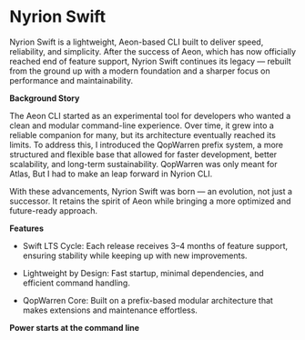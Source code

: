 # Nyrion Swift

Nyrion Swift is a lightweight, Aeon-based CLI built to deliver speed, reliability, and simplicity.
After the success of Aeon, which has now officially reached end of feature support, Nyrion Swift continues its legacy — rebuilt from the ground up with a modern foundation and a sharper focus on performance and maintainability.

**Background Story**

The Aeon CLI started as an experimental tool for developers who wanted a clean and modular command-line experience. Over time, it grew into a reliable companion for many, but its architecture eventually reached its limits.
To address this, I introduced the QopWarren prefix system,  a more structured and flexible base that allowed for faster development, better scalability, and long-term sustainability. 
QopWarren was only meant for Atlas, But I had to make an leap forward in Nyrion CLI.

With these advancements, Nyrion Swift was born — an evolution, not just a successor. It retains the spirit of Aeon while bringing a more optimized and future-ready approach.

**Features**

- Swift LTS Cycle: Each release receives 3–4 months of feature support, ensuring stability while keeping up with new improvements.

- Lightweight by Design: Fast startup, minimal dependencies, and efficient command handling.

- QopWarren Core: Built on a prefix-based modular architecture that makes extensions and maintenance effortless.

**Power starts at the command line**


